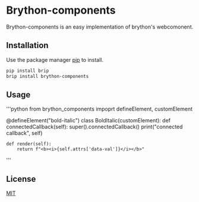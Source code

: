 # Brython-components

Brython-components is an easy implementation of brython's webcomonent.

## Installation

Use the package manager [pip](https://pip.pypa.io/en/stable/) to install.

```bash
pip install brip
brip install brython-components
```

## Usage

'''python
from brython_components impoprt defineElement, customElement

@defineElement("bold-italic")
class BoldItalic(customElement):
    def connectedCallback(self):
        super().connectedCallback()
        print("connected callback", self)

    def render(self):
        return f"<b><i>{self.attrs['data-val']}</i></b>"
'''

## License

[MIT](https://choosealicense.com/licenses/mit/)
